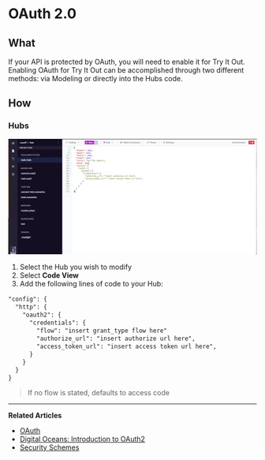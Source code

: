 # OAuth 2.0

## What

If your API is protected by OAuth, you will need to enable it for Try It Out. Enabling OAuth for Try It Out can be accomplished through two different methods: via Modeling or directly into the Hubs code.

## How

### Hubs

![OAuth in Hubs](https://github.com/stoplightio/docs/blob/develop/assets/images/hubs-oauth-code.png?raw=true)

1.  Select the Hub you wish to modify
2.  Select **Code View**
3.  Add the following lines of code to your Hub:

```
"config": {
  "http": {
    "oauth2": {
      "credentials": {
        "flow": "insert grant_type flow here"
        "authorize_url": "insert authorize url here",
        "access_token_url": "insert access token url here",
      }
    }
  }
}
```

> If no flow is stated, defaults to access code

---

**Related Articles**

- [OAuth](/modeling/modeling-with-openapi/oauth)
- [Digital Oceans: Introduction to OAuth2](https://www.digitalocean.com/community/tutorials/an-introduction-to-oauth-2)
- [Security Schemes](/modeling/modeling-with-openapi/security-schemes)
